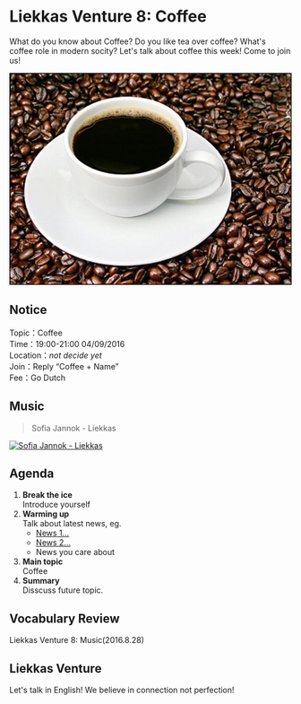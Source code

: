 

# Liekkas Venture 8: Coffee

What do you know about Coffee?
Do you like tea over coffee?
What's coffee role in modern socity? 
Let's talk about coffee this week! Come to join us!

![coffee](./images/coffee.jpg "coffee")

## Notice

Topic：Coffee  
Time：19:00-21:00 04/09/2016  
Location：*not decide yet*  
Join：Reply “Coffee + Name”   
Fee：Go Dutch

## Music

> Sofia Jannok - Liekkas 

[![Sofia Jannok - Liekkas](http://img.youtube.com/vi/b9URLNYDt48/0.jpg)](https://www.youtube.com/watch?v=b9URLNYDt48)
	

## Agenda

1. **Break the ice**  
    Introduce yourself
2. **Warming up**   
    Talk about latest news, eg.
	- [News 1...]()
	- [News 2...]()
    - News you care about
3. **Main topic**  
	Coffee
4. **Summary**   
    Disscuss future topic.

## Vocabulary Review

Liekkas Venture 8: Music(2016.8.28)  


## Liekkas Venture

Let's talk in English!
We believe in connection not perfection!
